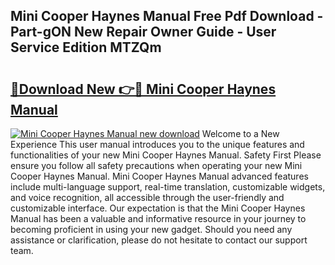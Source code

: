 ## Mini Cooper Haynes Manual Free Pdf Download - Part-gON New Repair Owner Guide - User Service Edition MTZQm

# <h2><a href="http://cf22801.oget.top/?id=Mini+Cooper+Haynes+Manual">🔗Download New 👉🔴 Mini Cooper Haynes Manual</a></h2>

[![Mini Cooper Haynes Manual new download](https://i.imgur.com/5g1atiW.png)](http://cf22801.oget.top/?id=Mini+Cooper+Haynes+Manual)
Welcome to a New Experience This user manual introduces you to the unique features and functionalities of your new Mini Cooper Haynes Manual. Safety First Please ensure you follow all safety precautions when operating your new Mini Cooper Haynes Manual. Mini Cooper Haynes Manual advanced features include multi-language support, real-time translation, customizable widgets, and voice recognition, all accessible through the user-friendly and customizable interface. Our expectation is that the Mini Cooper Haynes Manual has been a valuable and informative resource in your journey to becoming proficient in using your new gadget. Should you need any assistance or clarification, please do not hesitate to contact our support team.
